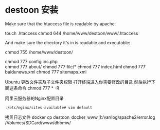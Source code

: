 
# destoon 安装

Make sure that the htaccess file is readable by apache:

touch .htaccess
chmod 644 /home/www/destoon/www/.htaccess 

And make sure the directory it's in is readable and executable:

chmod 755 /home/www/destoon/

chmod 777  config.inc.php	
chmod 777  about/
chmod 777  file/*
chmod 777  index.html
chmod 777  baidunews.xml
chmod 777  sitemaps.xml


Ubuntu 更改文件夹及子文件夹权限 
打开终端进入你需要修改的目录 
然后执行下面这条命令 
chmod 777 * -R 

阿里云服务器的Nginx配置目录
```
:/etc/nginx/sites-available# vim default

```
拷贝日志文件
docker cp  destoon_docker_www_1:/var/log/apache2/error.log /Volumes/SDCard/www/dhbmw/